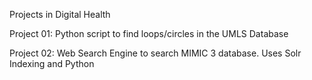 Projects in Digital Health

Project 01:
Python script to find loops/circles in the UMLS Database

Project 02:
Web Search Engine to search MIMIC 3 database. Uses Solr Indexing and Python
